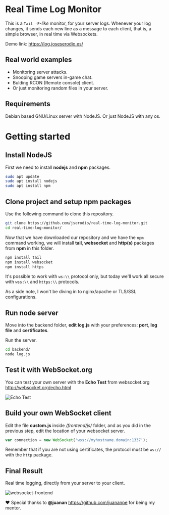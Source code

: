 # Real Time Log Monitor

This is a `Tail -F`-_like_ monitor, for your server logs.
Whenever your log changes, it sends each new line as a message to each client, that is, a simple browser, in real time via Websockets.

Demo link: <https://log.joseserodio.es/>

## Real world examples

- Monitoring server attacks.
- Snooping game servers in-game chat.
- Bulding RCON (Remote console) client.
- Or just monitoring random files in your server.

## Requirements

Debian based GNU/Linux server with NodeJS.
Or just NodeJS with any os.

# Getting started

## Install NodeJS

First we need to install **nodejs** and **npm** packages.

```bash
sudo apt update
sudo apt install nodejs
sudo apt install npm
```

## Clone project and setup npm packages

Use the following command to clone this repository.

```bash
git clone https://github.com/jserodio/real-time-log-monitor.git
cd real-time-log-monitor/
```

Now that we have downloaded our repository and we have the `npm` command working, we will install **tail**, **websocket** and **http(s)** packages from **npm** in this folder.

```bash
npm install tail
npm install websocket
npm install https
```

It's possible to work with `ws:\\` protocol only, but today we'll work all secure with `wss:\\` and `https:\\` protocols.

As a side note, I won't be diving in to nginx/apache or TLS/SSL configurations.

## Run node server

Move into the backend folder, **edit log.js** with your preferences: **port**, **log file** and **certificates**.

Run the server.

```bash
cd backend/
node log.js
```

## Test it with WebSocket.org

You can test your own server with the **Echo Test** from websocket.org
<http://websocket.org/echo.html>

![Echo Test](https://user-images.githubusercontent.com/5813094/36641497-8a33aa72-1a30-11e8-9261-875fe09c3d1a.PNG)

## Build your own WebSocket client

Edit the file **custom.js** inside _/frontend/js/_ folder, and as you did in the previous step, edit the location of your websocket server.

```javascript
var connection = new WebSocket('wss://myhostname.domain:1337');
```

Remember that if you are not using certificates, the protocol must be ``ws://`` with the ``http`` package.

## Final Result

Real time logging, directly from your server to your client.

![websocket-frontend](https://user-images.githubusercontent.com/5813094/36641629-12d7ced8-1a33-11e8-832c-ebf57de1e8a2.PNG)

❤️ Special thanks to **@juanan** <https://github.com/juananpe> for being my mentor.